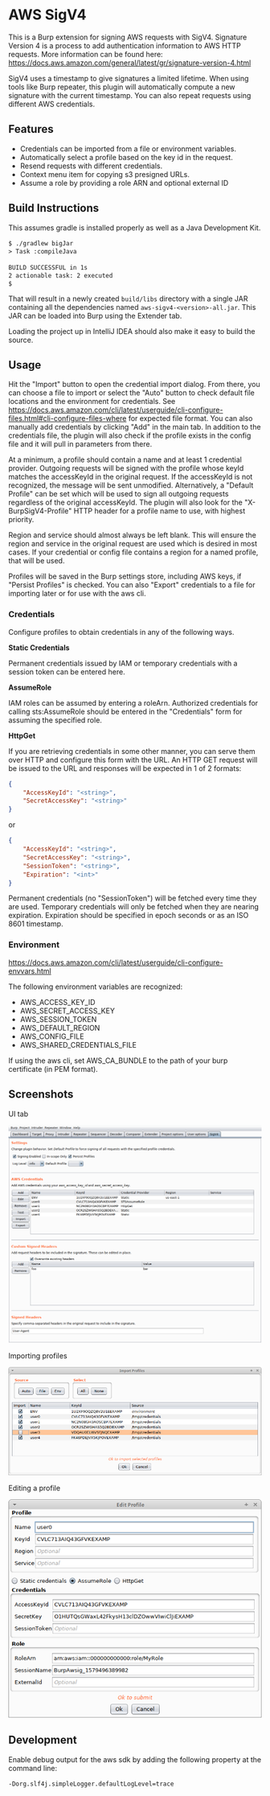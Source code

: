 # AWS SigV4
This is a Burp extension for signing AWS requests with SigV4. Signature Version 4 is a process to add
authentication information to AWS HTTP requests. More information can be found here:
https://docs.aws.amazon.com/general/latest/gr/signature-version-4.html

SigV4 uses a timestamp to give signatures a limited lifetime. When using tools like Burp repeater,
this plugin will automatically compute a new signature with the current timestamp. You can also
repeat requests using different AWS credentials.

## Features
- Credentials can be imported from a file or environment variables.
- Automatically select a profile based on the key id in the request.
- Resend requests with different credentials.
- Context menu item for copying s3 presigned URLs.
- Assume a role by providing a role ARN and optional external ID


## Build Instructions
This assumes gradle is installed properly as well as a Java Development Kit.

```
$ ./gradlew bigJar
> Task :compileJava

BUILD SUCCESSFUL in 1s
2 actionable task: 2 executed
$ 
```

That will result in a newly created `build/libs` directory with a single JAR
containing all the dependencies named `aws-sigv4-<version>-all.jar`. This JAR can be
loaded into Burp using the Extender tab.

Loading the project up in IntelliJ IDEA should also make it easy to build the
source.


## Usage
Hit the "Import" button to open the credential import dialog. From there, you can choose a
file to import or select the "Auto" button to check default file locations and
the environment for credentials. See https://docs.aws.amazon.com/cli/latest/userguide/cli-configure-files.html#cli-configure-files-where
for expected file format. You can also manually add credentials by clicking "Add" in the main tab.
In addition to the credentials file, the plugin will also check if the profile exists in the config
file and it will pull in parameters from there.

At a minimum, a profile should contain a name and at least 1 credential provider. Outgoing requests
will be signed with the profile whose keyId matches the accessKeyId in the original request. If
the accessKeyId is not recognized, the message will be sent unmodified. Alternatively, a
"Default Profile" can be set which will be used to sign all outgoing requests regardless
of the original accessKeyId. The plugin will also look for the "X-BurpSigV4-Profile" HTTP header
for a profile name to use, with highest priority.

Region and service should almost always be left blank. This will ensure the region and
service in the original request are used which is desired in most cases. If your credential
or config file contains a region for a named profile, that will be used.

Profiles will be saved in the Burp settings store, including AWS keys, if "Persist Profiles"
is checked. You can also "Export" credentials to a file for importing later or for use
with the aws cli.

### Credentials

Configure profiles to obtain credentials in any of the following ways.

**Static Credentials**

Permanent credentials issued by IAM or temporary credentials with a session token can be
entered here.

**AssumeRole**

IAM roles can be assumed by entering a roleArn. Authorized credentials for calling sts:AssumeRole
should be entered in the "Credentials" form for assuming the specified role.

**HttpGet**

If you are retrieving credentials in some other manner, you can serve them over HTTP and
configure this form with the URL. An HTTP GET request will be issued to the URL and responses
will be expected in 1 of 2 formats:

```json
{
    "AccessKeyId": "<string>",
    "SecretAccessKey": "<string>"
}
```

or

```json
{
    "AccessKeyId": "<string>",
    "SecretAccessKey": "<string>",
    "SessionToken": "<string>",
    "Expiration": "<int>"
}
```

Permanent credentials (no "SessionToken") will be fetched every time they are used. Temporary credentials
will only be fetched when they are nearing expiration. Expiration should be specified in epoch seconds or
as an ISO 8601 timestamp.

### Environment
https://docs.aws.amazon.com/cli/latest/userguide/cli-configure-envvars.html

The following environment variables are recognized:
- AWS_ACCESS_KEY_ID
- AWS_SECRET_ACCESS_KEY
- AWS_SESSION_TOKEN
- AWS_DEFAULT_REGION
- AWS_CONFIG_FILE
- AWS_SHARED_CREDENTIALS_FILE

If using the aws cli, set AWS_CA_BUNDLE to the path of your burp certificate (in PEM format).

## Screenshots

UI tab

![UI](docs/screenshots/ui-example.png)

Importing profiles

![Importing Profiles](docs/screenshots/import-profiles.png)

Editing a profile

![Importing Profiles](docs/screenshots/profile-editor.png)

## Development

Enable debug output for the aws sdk by adding the following property at the command line:

```
-Dorg.slf4j.simpleLogger.defaultLogLevel=trace
```
